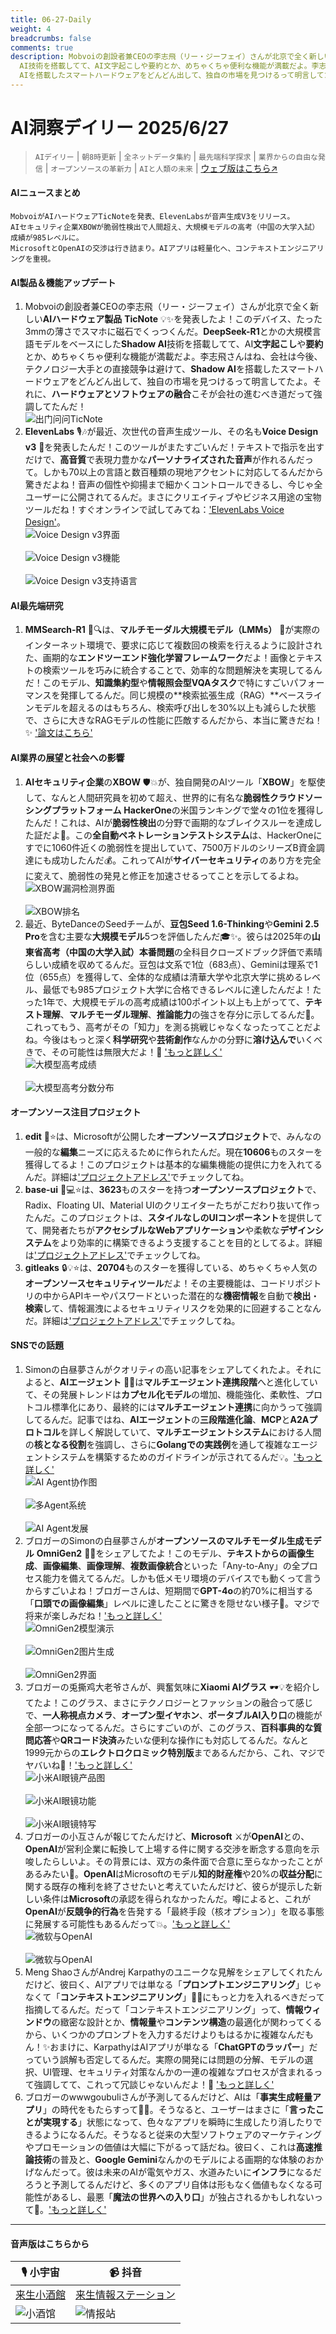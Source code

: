 ```yaml
---
title: 06-27-Daily
weight: 4
breadcrumbs: false
comments: true
description: Mobvoiの創設者兼CEOの李志飛（リー・ジーフェイ）さんが北京で全く新しいAIハードウェア製品 TicNote 💡✨を発表したよ！このデバイス、たった3mmの薄さでスマホに磁石でくっつくんだ。DeepSeek-R1とかの大規模言語モデルをベースにしたShadow
  AI技術を搭載してて、AI文字起こしや要約とか、めちゃくちゃ便利な機能が満載だよ。李志飛さんはね、会社は今後、テクノロジー大手との直接競争は避けて、Shadow
  AIを搭載したスマートハードウェアをどんどん出して、独自の市場を見つけるって明言してたよ。それに、ハードウェアとソフトウェアの融合こそが会社の進むべき道だって強調し...
---
```

# AI洞察デイリー 2025/6/27

> `AIデイリー` | `朝8時更新` | `全ネットデータ集約` | `最先端科学探求` | `業界からの自由な発信` | `オープンソースの革新力` | `AIと人類の未来` | [ウェブ版はこちら↗️](https://ai.hubtoday.app/)



#### **AIニュースまとめ**

```
MobvoiがAIハードウェアTicNoteを発表、ElevenLabsが音声生成V3をリリース。
AIセキュリティ企業XBOWが脆弱性検出で人間超え、大規模モデルの高考（中国の大学入試）成績が985レベルに。
MicrosoftとOpenAIの交渉は行き詰まり。AIアプリは軽量化へ、コンテキストエンジニアリングを重視。
```



#### **AI製品＆機能アップデート**
1. Mobvoiの創設者兼CEOの李志飛（リー・ジーフェイ）さんが北京で全く新しい**AIハードウェア製品** **TicNote** 💡✨を発表したよ！このデバイス、たった3mmの薄さでスマホに磁石でくっつくんだ。**DeepSeek-R1**とかの大規模言語モデルをベースにした**Shadow AI**技術を搭載してて、AI**文字起こし**や**要約**とか、めちゃくちゃ便利な機能が満載だよ。李志飛さんはね、会社は今後、テクノロジー大手との直接競争は避けて、**Shadow AI**を搭載したスマートハードウェアをどんどん出して、独自の市場を見つけるって明言してたよ。それに、**ハードウェアとソフトウェアの融合**こそが会社の進むべき道だって強調してたんだ！
    <br/> ![出门问问TicNote](https://autoproxy.justlikemaki.vip/?pp=https://pic.chinaz.com/picmap/202304171730169988_2.jpg) <br/>
2. **ElevenLabs** 🎙️🎶が最近、次世代の音声生成ツール、その名も**Voice Design v3** 🚀を発表したんだ！このツールがまたすごいんだ！テキストで指示を出すだけで、**高音質**で表現力豊かな**パーソナライズされた音声**が作れるんだって。しかも70以上の言語と数百種類の現地アクセントに対応してるんだから驚きだよね！音声の個性や抑揚まで細かくコントロールできるし、今じゃ全ユーザーに公開されてるんだ。まさにクリエイティブやビジネス用途の宝物ツールだね！すぐオンラインで試してみてね：['ElevenLabs Voice Design'](https://elevenlabs.io/voice-design)。
    <br/> ![Voice Design v3界面](https://assets-v2.circle.so/vijiutr3y6vtx0je0jj3ck76slvc) <br/>
    <br/> ![Voice Design v3機能](https://assets-v2.circle.so/ju51ik2e8hzybvd29eehyf5n1rdj) <br/>
    <br/> ![Voice Design v3支持语言](https://assets-v2.circle.so/pv2uwy79y1zs7okoh09dymer4vpw) <br/>

#### **AI最先端研究**
1. **MMSearch-R1** 🔬🔍は、**マルチモーダル大規模モデル（LMMs）** 🧠が実際のインターネット環境で、要求に応じて複数回の検索を行えるように設計された、画期的な**エンドツーエンド強化学習フレームワーク**だよ！画像とテキストの検索ツールを巧みに統合することで、効率的な問題解決を実現してるんだ！このモデル、**知識集約型**や**情報照会型VQAタスク**で特にすごいパフォーマンスを発揮してるんだ。同じ規模の**検索拡張生成（RAG）**ベースラインモデルを超えるのはもちろん、検索呼び出しを30%以上も減らした状態で、さらに大きなRAGモデルの性能に匹敵するんだから、本当に驚きだね！✨ ['論文はこちら'](https://arxiv.org/abs/2506.20670)

#### **AI業界の展望と社会への影響**
1. **AIセキュリティ企業**の**XBOW** 🛡️💥が、独自開発のAIツール「**XBOW**」を駆使して、なんと人間研究員を初めて超え、世界的に有名な**脆弱性クラウドソーシングプラットフォーム** **HackerOne**の米国ランキングで堂々の1位を獲得したんだ！これは、AIが**脆弱性検出**の分野で画期的なブレイクスルーを達成した証だよ👏。この**全自動ペネトレーションテストシステム**は、HackerOneにすでに1060件近くの脆弱性を提出していて、7500万ドルのシリーズB資金調達にも成功したんだ💰。これってAIが**サイバーセキュリティ**のあり方を完全に変えて、脆弱性の発見と修正を加速させるってことを示してるよね。
    <br/> ![XBOW漏洞检测界面](https://autoproxy.justlikemaki.vip/?pp=https://pic.chinaz.com/2025/0626/6388654490605766348022671.png) <br/>
    <br/> ![XBOW排名](https://autoproxy.justlikemaki.vip/?pp=https://pic.chinaz.com/2025/0626/6388654491737208217775020.png) <br/>
2. 最近、ByteDanceのSeedチームが、**豆包Seed 1.6-Thinking**や**Gemini 2.5 Pro**を含む主要な**大規模モデル**5つを評価したんだ🎓✨。彼らは2025年の**山東省高考（中国の大学入試）本番問題**の全科目クローズドブック評価で素晴らしい成績を収めてるんだ。豆包は文系で1位（683点）、Geminiは理系で1位（655点）を獲得して、全体的な成績は清華大学や北京大学に挑めるレベル、最低でも985プロジェクト大学に合格できるレベルに達したんだよ！たった1年で、大規模モデルの高考成績は100ポイント以上も上がってて、**テキスト理解**、**マルチモーダル理解**、**推論能力**の強さを存分に示してるんだ🚀。これってもう、高考がその「知力」を測る挑戦じゃなくなったってことだよね。今後はもっと深く**科学研究**や**芸術創作**なんかの分野に**溶け込んで**いくべきで、その可能性は無限大だよ！🎨 ['もっと詳しく'](https://www.jiqizhixin.com/articles/2025-06-26-12)
    <br/> ![大模型高考成绩](https://image.jiqizhixin.com/uploads/editor/93a8c682-cd72-4b9e-b193-2de6000ed32e/640.png) <br/>
    <br/> ![大模型高考分数分布](https://image.jiqizhixin.com/uploads/editor/8c33110c-0bd7-40f4-ae05-e011ef458218/640.png) <br/>

#### **オープンソース注目プロジェクト**
1. **edit** 📝⭐は、Microsoftが公開した**オープンソースプロジェクト**で、みんなの一般的な**編集**ニーズに応えるために作られたんだ。現在**10606**ものスターを獲得してるよ！このプロジェクトは基本的な編集機能の提供に力を入れてるんだ。詳細は['プロジェクトアドレス'](https://github.com/microsoft/edit)でチェックしてね。
2. **base-ui** 🧩💻⭐は、**3623**ものスターを持つ**オープンソースプロジェクト**で、Radix、Floating UI、Material UIのクリエイターたちがこだわり抜いて作ったんだ。このプロジェクトは、**スタイルなしのUIコンポーネント**を提供してて、開発者たちが**アクセシブルなWebアプリケーション**や柔軟な**デザインシステム**をより効率的に構築できるよう支援することを目的としてるよ。詳細は['プロジェクトアドレス'](https://github.com/mui/base-ui)でチェックしてね。
3. **gitleaks** 🔒💡⭐は、**20704**ものスターを獲得している、めちゃくちゃ人気の**オープンソースセキュリティツール**だよ！その主要機能は、コードリポジトリの中からAPIキーやパスワードといった潜在的な**機密情報**を自動で**検出**・**検索**して、情報漏洩によるセキュリティリスクを効果的に回避することなんだ。詳細は['プロジェクトアドレス'](https://github.com/gitleaks/gitleaks)でチェックしてね。

#### **SNSでの話題**
1. Simonの白昼夢さんがクオリティの高い記事をシェアしてくれたよ。それによると、**AIエージェント** 🤖🤝は**マルチエージェント連携段階**へと進化していて、その発展トレンドは**カプセル化モデル**の増加、機能強化、柔軟性、プロトコル標準化にあり、最終的には**マルチエージェント連携**に向かうって強調してるんだ。記事ではね、**AIエージェント**の**三段階進化論**、**MCP**と**A2Aプロトコル**を詳しく解説していて、**マルチエージェントシステム**における人間の**核となる役割**を強調し、さらに**Golangでの実践例**を通して複雑なエージェントシステムを構築するためのガイドラインが示されてるんだ💡。['もっと詳しく'](https://m.okjike.com/originalPosts/685d58d062739eeda3b9d838)
    <br/> ![AI Agent协作图](https://cdnv2.ruguoapp.com/Fu9_NrDOl23BPTkVMqCuo11qNhYQv3.jpg) <br/>
    <br/> ![多Agent系统](https://cdnv2.ruguoapp.com/Fkej5CodNU5eYZ0QvY6GUlRbLWSZv3.jpg) <br/>
    <br/> ![AI Agent发展](https://cdnv2.ruguoapp.com/FllJQZ_kio0pQNa11CUfnPvOhWbOv3.jpg) <br/>
2. ブロガーのSimonの白昼夢さんが**オープンソースのマルチモーダル生成モデル** **OmniGen2** 🎨✨をシェアしてたよ！このモデル、**テキストからの画像生成**、**画像編集**、**画像理解**、**複数画像統合**といった「Any-to-Any」の全プロセス能力を備えてるんだ。しかも低メモリ環境のデバイスでも動くって言うからすごいよね！ブロガーさんは、短期間で**GPT-4o**の約70%に相当する「**口頭での画像編集**」レベルに達したことに驚きを隠せない様子🤯。マジで将来が楽しみだね！['もっと詳しく'](https://m.okjike.com/originalPosts/685d56339c2e39aa22e64bbb)
    <br/> ![OmniGen2模型演示](https://cdnv2.ruguoapp.com/ltYbExXHHBX6-IiH6poCRt4V6YHWv3.png) <br/>
    <br/> ![OmniGen2图片生成](https://cdnv2.ruguoapp.com/ljDKpsINlzylflPcueaB7KC5dTqSv3.png) <br/>
    <br/> ![OmniGen2界面](https://cdnv2.ruguoapp.com/ls34LcFxuRD1Baz2eGvajo2pvO52v3.jpg) <br/>
3. ブロガーの兎撕鸡大老爷さんが、興奮気味に**Xiaomi AIグラス** 🕶️💡を紹介してたよ！このグラス、まさにテクノロジーとファッションの融合って感じで、**一人称視点カメラ**、**オープン型イヤホン**、**ポータブルAI入り口**の機能が全部一つになってるんだ。さらにすごいのが、このグラス、**百科事典的な質問応答**や**QRコード決済**みたいな便利な操作にも対応してるんだ。なんと1999元からの**エレクトロクロミック特別版**まであるんだから、これ、マジでヤバいね💸！['もっと詳しく'](https://m.okjike.com/originalPosts/685d40dbadecea032f68a102)
    <br/> ![小米AI眼镜产品图](https://cdnv2.ruguoapp.com/FiYt7G4BWf7RKS6v7g6lhoD0c0CUv3.jpg) <br/>
    <br/> ![小米AI眼镜功能](https://cdnv2.ruguoapp.com/Fp8KaIdLbsz62uQfat1l48cKg77Kv3.jpg) <br/>
    <br/> ![小米AI眼镜特写](https://cdnv2.ruguoapp.com/FikgmCpcfMiwXeahMtlwT5OC9oaJv3.jpg) <br/>
4. ブロガーの小互さんが報じてたんだけど、**Microsoft** ⚔️が**OpenAI**との、**OpenAI**が営利企業に転換して上場する件に関する交渉を断念する意向を示唆したらしいよ。その背景には、双方の条件面で合意に至らなかったことがあるみたい🤔。**OpenAI**はMicrosoftのモデル**知的財産権**や20%の**収益分配**に関する既存の権利を終了させたいと考えていたんだけど、彼らが提示した新しい条件は**Microsoft**の承認を得られなかったんだ。噂によると、これが**OpenAI**が**反競争的行為**を告発する「最終手段（核オプション）」を取る事態に発展する可能性もあるんだって💥。['もっと詳しく'](https://x.com/imxiaohu/status/1938130680636182595)
    <br/> ![微软与OpenAI](https://pbs.twimg.com/media/GuVB3L_X0AA1A0L?format=jpg&name=orig) <br/>
    <br/> ![微软与OpenAI](https://pbs.twimg.com/media/GuVB3L9XwAADR9U?format=jpg&name=orig) <br/>
5. Meng ShaoさんがAndrej Karpathyのユニークな見解をシェアしてくれたんだけど、彼曰く、AIアプリでは単なる「**プロンプトエンジニアリング**」じゃなくて「**コンテキストエンジニアリング**」🧠💡にもっと力を入れるべきだって指摘してるんだ。だって「コンテキストエンジニアリング」って、**情報ウィンドウ**の緻密な設計とか、**情報量**や**コンテンツ構造**の最適化が関わってくるから、いくつかのプロンプトを入力するだけよりもはるかに複雑なんだもん！✨おまけに、KarpathyはAIアプリが単なる「**ChatGPTのラッパー**」だっていう誤解も否定してるんだ。実際の開発には問題の分解、モデルの選択、UI管理、セキュリティ対策なんかの一連の複雑なプロセスが含まれるって強調してて、これって冗談じゃないんだよ！💪 ['もっと詳しく'](https://x.com/shao__meng/status/1938120617494253712)
6. ブロガーのwwwgoubuliさんが予測してるんだけど、AIは「**事実生成軽量アプリ**」の時代をもたらすって🔮🚀。そうなると、ユーザーはまさに「**言ったことが実現する**」状態になって、色々なアプリを瞬時に生成したり消したりできるようになるんだ。そうなると従来の大型ソフトウェアのマーケティングやプロモーションの価値は大幅に下がるって話だね。彼曰く、これは**高速推論技術**の普及と、**Google Gemini**なんかのモデルによる画期的な体験のおかげなんだって。彼は未来のAIが電気やガス、水道みたいに**インフラ**になるだろうと予測してるんだけど、多くのアプリ自体は形もなく価値もなくなる可能性があるし、最悪「**魔法の世界への入り口**」が独占されるかもしれないって🌌。['もっと詳しく'](https://x.com/wwwgoubuli/status/1938082798973096160)

---

#### **音声版はこちらから**

| 🎙️ **小宇宙** | 📹 **抖音** |
| --- | --- |
| [来生小酒館](https://www.xiaoyuzhoufm.com/podcast/683c62b7c1ca9cf575a5030e)  |   [来生情報ステーション](https://www.douyin.com/user/MS4wLjABAAAAwpwqPQlu38sO38VyWgw9ZjDEnN4bMR5j8x111UxpseHR9DpB6-CveI5KRXOWuFwG)| 
| ![小酒馆](https://s1.imagehub.cc/images/2025/06/24/f959f7984e9163fc50d3941d79a7f262.md.png) | ![情报站](https://s1.imagehub.cc/images/2025/06/24/7fc30805eeb831e1e2baa3a240683ca3.md.png) |